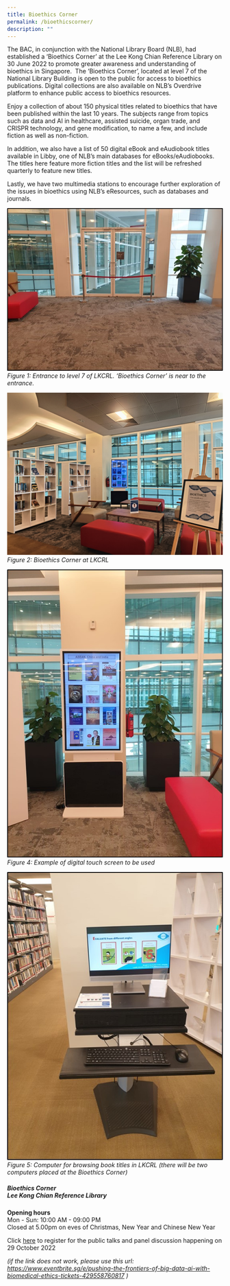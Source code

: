 ```yaml
---
title: Bioethics Corner
permalink: /bioethicscorner/
description: ""
---
```

The BAC, in conjunction with the National Library Board (NLB), had established a ‘Bioethics Corner’ at the Lee Kong Chian Reference Library on 30 June 2022 to promote greater awareness and understanding of bioethics in Singapore.  The ‘Bioethics Corner’, located at level 7 of the National Library Building is open to the public for access to bioethics publications. Digital collections are also available on NLB’s Overdrive platform to enhance public access to bioethics resources.

Enjoy a collection of about 150 physical titles related to bioethics that have been published within the last 10 years. The subjects range from topics such as data and AI in healthcare, assisted suicide, organ trade, and CRISPR technology, and gene modification, to name a few, and include fiction as well as non-fiction.  

In addition, we also have a list of 50 digital eBook and eAudiobook titles available in Libby, one of NLB’s main databases for eBooks/eAudiobooks. The titles here feature more fiction titles and the list will be refreshed quarterly to feature new titles. 

Lastly, we have two multimedia stations to encourage further exploration of the issues in bioethics using NLB’s eResources, such as databases and journals.


![](/images/Bioethics%20Corner/Figure%201%20Entrance%20to%20level%207%20of%20LKCRL.jpg)
*Figure 1: Entrance to level 7 of LKCRL. ‘Bioethics Corner’ is near to the entrance.*

![](/images/Bioethics%20Corner/Figure%202%20Bioethics%20Corner%20at%20LKCRL.jpg)
*Figure 2: Bioethics Corner at LKCRL* 

![](/images/Bioethics%20Corner/Figure%204%20Example%20of%20digital%20touch%20screen%20to%20be%20used.jpg)
*Figure 4: Example of digital touch screen to be used*

![](/images/Bioethics%20Corner/Figure%205%20Computer%20for%20browsing%20book%20titles%20in%20LKCRL%20.jpg)
*Figure 5: Computer for browsing book titles in LKCRL (there will be two computers placed at the Bioethics Corner)*

##### Bioethics Corner<br>Lee Kong Chian Reference Library

**Opening hours<br>**
Mon - Sun: 10:00 AM - 09:00 PM<br>
Closed at 5.00pm on eves of Christmas, New Year and Chinese New Year


Click [here](https://www.eventbrite.sg/e/pushing-the-frontiers-of-big-data-ai-with-biomedical-ethics-tickets-429558760817) to register
for the public talks and panel discussion happening on 29 October 2022<br>

*(if the link does not work, please use this url: <br>
https://www.eventbrite.sg/e/pushing-the-frontiers-of-big-data-ai-with-biomedical-ethics-tickets-429558760817  )*